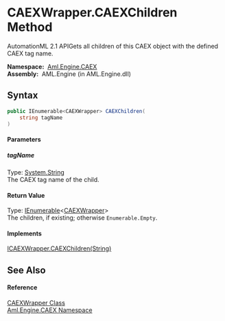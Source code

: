 CAEXWrapper.CAEXChildren Method
===============================
AutomationML 2.1 APIGets all children of this CAEX object with the defined CAEX tag name.

  **Namespace:**  [Aml.Engine.CAEX][1]  
  **Assembly:**  AML.Engine (in AML.Engine.dll)

Syntax
------

```csharp
public IEnumerable<CAEXWrapper> CAEXChildren(
	string tagName
)
```

#### Parameters

##### *tagName*
Type: [System.String][2]  
The CAEX tag name of the child.

#### Return Value
Type: [IEnumerable][3]&lt;[CAEXWrapper][4]>  
The children, if existing; otherwise `Enumerable.Empty`.
#### Implements
[ICAEXWrapper.CAEXChildren(String)][5]  


See Also
--------

#### Reference
[CAEXWrapper Class][4]  
[Aml.Engine.CAEX Namespace][1]  

[1]: ../README.md
[2]: https://docs.microsoft.com/dotnet/api/system.string
[3]: https://docs.microsoft.com/dotnet/api/system.collections.generic.ienumerable-1
[4]: README.md
[5]: ../ICAEXWrapper/CAEXChildren.md
[6]: https://www.automationml.org
[7]: ../../icons/logoShade.png